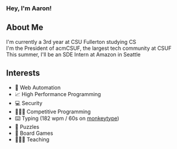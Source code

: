 ### Hey, I'm Aaron!

## About Me

I'm currently a 3rd year at CSU Fullerton studying CS  
I'm the President of acmCSUF, the largest tech community at CSUF  
This summer, I'll be an SDE Intern at Amazon in Seattle

## Interests 

* 🤖 Web Automation
* 📈 High Performance Programming
* 💻 Security
* 🧑🏻‍💻 Competitive Programming  
* ⌨️ Typing (182 wpm / 60s on [monkeytype](https://monkeytype.com))
* 🧩 Puzzles
* 🎲 Board Games
* 🧑🏻‍🏫 Teaching
